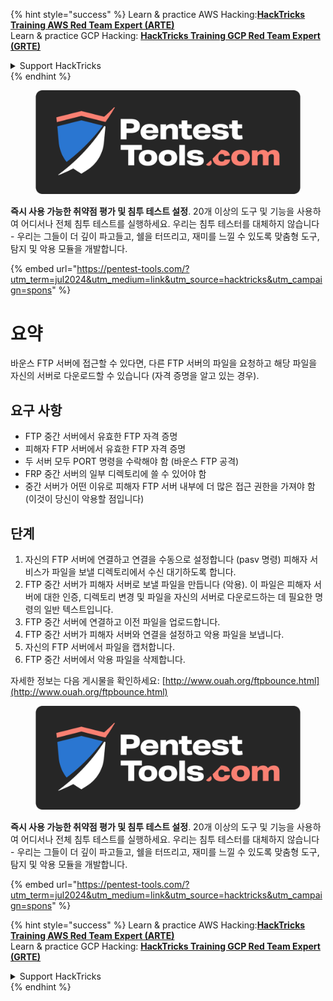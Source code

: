 {% hint style="success" %}
Learn & practice AWS Hacking:<img src="/.gitbook/assets/arte.png" alt="" data-size="line">[**HackTricks Training AWS Red Team Expert (ARTE)**](https://training.hacktricks.xyz/courses/arte)<img src="/.gitbook/assets/arte.png" alt="" data-size="line">\
Learn & practice GCP Hacking: <img src="/.gitbook/assets/grte.png" alt="" data-size="line">[**HackTricks Training GCP Red Team Expert (GRTE)**<img src="/.gitbook/assets/grte.png" alt="" data-size="line">](https://training.hacktricks.xyz/courses/grte)

<details>

<summary>Support HackTricks</summary>

* Check the [**subscription plans**](https://github.com/sponsors/carlospolop)!
* **Join the** 💬 [**Discord group**](https://discord.gg/hRep4RUj7f) or the [**telegram group**](https://t.me/peass) or **follow** us on **Twitter** 🐦 [**@hacktricks\_live**](https://twitter.com/hacktricks\_live)**.**
* **Share hacking tricks by submitting PRs to the** [**HackTricks**](https://github.com/carlospolop/hacktricks) and [**HackTricks Cloud**](https://github.com/carlospolop/hacktricks-cloud) github repos.

</details>
{% endhint %}

<figure><img src="/.gitbook/assets/pentest-tools.svg" alt=""><figcaption></figcaption></figure>

**즉시 사용 가능한 취약점 평가 및 침투 테스트 설정**. 20개 이상의 도구 및 기능을 사용하여 어디서나 전체 침투 테스트를 실행하세요. 우리는 침투 테스터를 대체하지 않습니다 - 우리는 그들이 더 깊이 파고들고, 쉘을 터뜨리고, 재미를 느낄 수 있도록 맞춤형 도구, 탐지 및 악용 모듈을 개발합니다.

{% embed url="https://pentest-tools.com/?utm_term=jul2024&utm_medium=link&utm_source=hacktricks&utm_campaign=spons" %}


# 요약

바운스 FTP 서버에 접근할 수 있다면, 다른 FTP 서버의 파일을 요청하고 해당 파일을 자신의 서버로 다운로드할 수 있습니다 \(자격 증명을 알고 있는 경우\).

## 요구 사항

- FTP 중간 서버에서 유효한 FTP 자격 증명
- 피해자 FTP 서버에서 유효한 FTP 자격 증명
- 두 서버 모두 PORT 명령을 수락해야 함 \(바운스 FTP 공격\)
- FRP 중간 서버의 일부 디렉토리에 쓸 수 있어야 함
- 중간 서버가 어떤 이유로 피해자 FTP 서버 내부에 더 많은 접근 권한을 가져야 함 \(이것이 당신이 악용할 점입니다\)

## 단계

1. 자신의 FTP 서버에 연결하고 연결을 수동으로 설정합니다 \(pasv 명령\) 피해자 서비스가 파일을 보낼 디렉토리에서 수신 대기하도록 합니다.
2. FTP 중간 서버가 피해자 서버로 보낼 파일을 만듭니다 \(악용\). 이 파일은 피해자 서버에 대한 인증, 디렉토리 변경 및 파일을 자신의 서버로 다운로드하는 데 필요한 명령의 일반 텍스트입니다.
3. FTP 중간 서버에 연결하고 이전 파일을 업로드합니다.
4. FTP 중간 서버가 피해자 서버와 연결을 설정하고 악용 파일을 보냅니다.
5. 자신의 FTP 서버에서 파일을 캡처합니다.
6. FTP 중간 서버에서 악용 파일을 삭제합니다.

자세한 정보는 다음 게시물을 확인하세요: [http://www.ouah.org/ftpbounce.html](http://www.ouah.org/ftpbounce.html)


<figure><img src="/.gitbook/assets/pentest-tools.svg" alt=""><figcaption></figcaption></figure>

**즉시 사용 가능한 취약점 평가 및 침투 테스트 설정**. 20개 이상의 도구 및 기능을 사용하여 어디서나 전체 침투 테스트를 실행하세요. 우리는 침투 테스터를 대체하지 않습니다 - 우리는 그들이 더 깊이 파고들고, 쉘을 터뜨리고, 재미를 느낄 수 있도록 맞춤형 도구, 탐지 및 악용 모듈을 개발합니다.

{% embed url="https://pentest-tools.com/?utm_term=jul2024&utm_medium=link&utm_source=hacktricks&utm_campaign=spons" %}

{% hint style="success" %}
Learn & practice AWS Hacking:<img src="/.gitbook/assets/arte.png" alt="" data-size="line">[**HackTricks Training AWS Red Team Expert (ARTE)**](https://training.hacktricks.xyz/courses/arte)<img src="/.gitbook/assets/arte.png" alt="" data-size="line">\
Learn & practice GCP Hacking: <img src="/.gitbook/assets/grte.png" alt="" data-size="line">[**HackTricks Training GCP Red Team Expert (GRTE)**<img src="/.gitbook/assets/grte.png" alt="" data-size="line">](https://training.hacktricks.xyz/courses/grte)

<details>

<summary>Support HackTricks</summary>

* Check the [**subscription plans**](https://github.com/sponsors/carlospolop)!
* **Join the** 💬 [**Discord group**](https://discord.gg/hRep4RUj7f) or the [**telegram group**](https://t.me/peass) or **follow** us on **Twitter** 🐦 [**@hacktricks\_live**](https://twitter.com/hacktricks\_live)**.**
* **Share hacking tricks by submitting PRs to the** [**HackTricks**](https://github.com/carlospolop/hacktricks) and [**HackTricks Cloud**](https://github.com/carlospolop/hacktricks-cloud) github repos.

</details>
{% endhint %}
